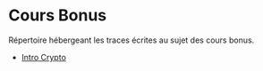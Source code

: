 # Cours Bonus

Répertoire hébergeant les traces écrites au sujet des cours bonus.

* [Intro Crypto](./crypto-intro.md)